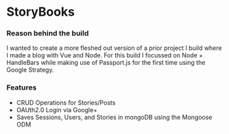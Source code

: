 # StoryBooks

### Reason behind the build
I wanted to create a more fleshed out version of a prior project I build where I made a blog with Vue and Node. For this build I focussed on Node + HandleBars while making use of Passport.js for the first time using the Google Strategy.

### Features
* CRUD Operations for Stories/Posts
* OAUth2.0 Login via Google+ 
* Saves Sessions, Users, and Stories in mongoDB using the Mongoose ODM
